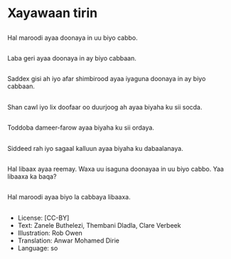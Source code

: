 # Xayawaan tirin

##
Hal maroodi ayaa doonaya in uu biyo cabbo.

##
Laba geri ayaa doonaya in ay biyo cabbaan.

##
Saddex gisi ah iyo afar shimbirood ayaa iyaguna doonaya in ay biyo cabbaan.

##
Shan cawl iyo lix doofaar oo duurjoog ah ayaa biyaha ku sii socda.

##
Toddoba dameer-farow ayaa biyaha ku sii ordaya.

##
Siddeed rah iyo sagaal kalluun ayaa biyaha ku dabaalanaya.

##
Hal libaax ayaa reemay. Waxa uu isaguna doonayaa in uu biyo cabbo. Yaa libaaxa ka baqa?

##
Hal maroodi ayaa biyo la cabbaya libaaxa.

##
* License: [CC-BY]
* Text: Zanele Buthelezi, Thembani Dladla, Clare Verbeek
* Illustration: Rob Owen
* Translation: Anwar Mohamed Dirie
* Language: so
